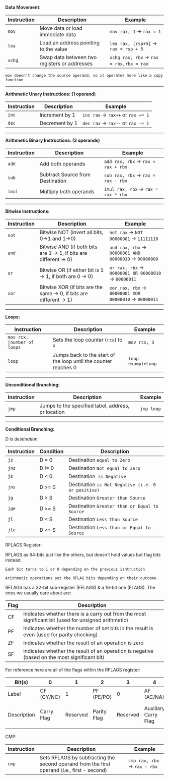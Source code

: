 
**Data Movement:** 

| Instruction | Description                                  | Example                                    |
| ----------- | -------------------------------------------- | ------------------------------------------ |
| `mov`       | Move data or load immediate data             | `mov rax, 1` → `rax = 1`                   |
| `lea`       | Load an address pointing to the value        | `lea rax, [rsp+5]` → `rax = rsp + 5`       |
| `xchg`      | Swap data between two registers or addresses | `xchg rax, rbx` → `rax = rbx`, `rbx = rax` |

	mov doesn't change the source operand, so it operates more like a copy function

-------------------------------------------

**Arithmetic Unary Instructions: (1 operand)** 

| Instruction | Description    | Example                            |
| ----------- | -------------- | ---------------------------------- |
| `inc`       | Increment by 1 | `inc rax` -> `rax++` or `rax += 1` |
| `dec`       | Decrement by 1 | `dec rax` -> `rax--` or `rax -= 1` |

-------------------------------------------

**Arithmetic Binary Instructions: (2 operands)** 

| Instruction | Description                                | Example                               |
|-------------|--------------------------------------------|---------------------------------------|
| `add`       | Add both operands                         | `add rax, rbx` -> `rax = rax + rbx`   |
| `sub`       | Subtract Source from Destination           | `sub rax, rbx` -> `rax = rax - rbx`   |
| `imul`      | Multiply both operands                     | `imul rax, rbx` -> `rax = rax * rbx`  |

-------------------------------------------

**Bitwise Instructions:** 

| Instruction | Description                                                  | Example                                       |
|-------------|--------------------------------------------------------------|-----------------------------------------------|
| `not`       | Bitwise NOT (invert all bits, 0->1 and 1->0)               | `not rax` -> `NOT 00000001` -> `11111110`     |
| `and`       | Bitwise AND (if both bits are 1 -> 1, if bits are different -> 0) | `and rax, rbx` -> `00000001 AND 00000010` -> `00000000` |
| `or`        | Bitwise OR (if either bit is 1 -> 1, if both are 0 -> 0)   | `or rax, rbx` -> `00000001 OR 00000010` -> `00000011` |
| `xor`       | Bitwise XOR (if bits are the same -> 0, if bits are different -> 1) | `xor rax, rbx` -> `00000001 XOR 00000010` -> `00000011` |

-------------------------------------------

**Loops:** 

| Instruction                 | Description                                                     | Example            |
| --------------------------- | --------------------------------------------------------------- | ------------------ |
| `mov rcx, [number of loops` | Sets the loop counter (`rcx`) to `x`                            | `mov rcx, 3`       |
| `loop`                      | Jumps back to the start of the loop until the counter reaches 0 | `loop exampleLoop` |

-------------------------------------------


**Unconditional Branching:** 

| Instruction | Description                                | Example       |
|-------------|--------------------------------------------|---------------|
| `jmp`       | Jumps to the specified label, address, or location | `jmp loop` |

-------------------------------------------

**Conditional Branching:** 

*D is destination*

| Instruction | Condition | Description                                        |
| ----------- | --------- | -------------------------------------------------- |
| `jz`        | D = 0     | Destination `equal to Zero`                        |
| `jnz`       | D != 0    | Destination `Not equal to Zero`                    |
| `js`        | D < 0     | Destination` is Negative`                          |
| `jns`       | D >= 0    | Destination `is Not Negative (i.e. 0 or positive)` |
| `jg`        | D > S     | Destination `Greater than Source`                  |
| `jge`       | D >= S    | Destination `Greater than or Equal to Source`      |
| `jl`        | D < S     | Destination `Less than Source`                     |
| `jle`       | D <= S    | Destination `Less than or Equal to Source`         |


RFLAGS Register:

RFLAGS as 64-bits just like the others, but doesn't hold values but flag bits instead. 

	Each bit turns to 1 or 0 depending on the previous isntruction

	Arithmetic operations set the RFLAG bits depending on their outcome. 


RFLAGS has a 32-bit sub-register (EFLAGS) & a 16-bit one (FLAGS). The ones we usually care about are: 

| Flag | Description                                      |
|------|--------------------------------------------------|
| CF   | Indicates whether there is a carry out from the most significant bit (used for unsigned arithmetic) |
| PF   | Indicates whether the number of set bits in the result is even (used for parity checking) |
| ZF   | Indicates whether the result of an operation is zero |
| SF   | Indicates whether the result of an operation is negative (based on the most significant bit) |

For reference here are all of the flags within the RFLAGS register: 


| Bit(s)      | 0          | 1        | 2           | 3        | 4                    | 5        | 6          | 7         | 8         | 9              | 10             | 11            | 12-13               | 14          | 15       | 16          | 17               | 18                               | 19                     | 20                        | 21                  | 22-63    |
| ----------- | ---------- | -------- | ----------- | -------- | -------------------- | -------- | ---------- | --------- | --------- | -------------- | -------------- | ------------- | ------------------- | ----------- | -------- | ----------- | ---------------- | -------------------------------- | ---------------------- | ------------------------- | ------------------- | -------- |
| Label       | CF (CY/NC) | 1        | PF (PE/PO)  | 0        | AF (AC/NA)           | 0        | ZF (ZR/NZ) | SF        | TF        | IF             | DF             | OF            | IOPL                | NT          | 0        | RF          | VM               | AC                               | VIF                    | VIP                       | ID                  | 0        |
| Description | Carry Flag | Reserved | Parity Flag | Reserved | Auxiliary Carry Flag | Reserved | Zero Flag  | Sign Flag | Trap Flag | Interrupt Flag | Direction Flag | Overflow Flag | I/O Privilege Level | Nested Task | Reserved | Resume Flag | Virtual-x86 Mode | Alignment Check / Access Control | Virtual Interrupt Flag | Virtual Interrupt Pending | Identification Flag | Reserved |


CMP: 

| Instruction | Description                                                                                 | Example                       |
| ----------- | ------------------------------------------------------------------------------------------- | ----------------------------- |
| `cmp`       | Sets RFLAGS by subtracting the second operand from the first operand (i.e., first - second) | `cmp rax, rbx` -> `rax - rbx` |
